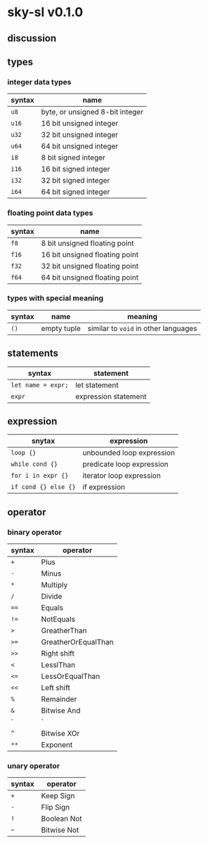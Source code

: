 # sky-sl v0.1.0

## discussion

## types

### integer data types

| syntax | name                            |
| ------ | ------------------------------- |
| `u8`   | byte, or unsigned 8-bit integer |
| `u16`  | 16 bit unsigned integer         |
| `u32`  | 32 bit unsigned integer         |
| `u64`  | 64 bit unsigned integer         |
| `i8`   | 8 bit signed integer            |
| `i16`  | 16 bit signed integer           |
| `i32`  | 32 bit signed integer           |
| `i64`  | 64 bit signed integer           |

### floating point data types

| syntax | name                           |
| ------ | ------------------------------ |
| `f8`   | 8 bit unsigned floating point  |
| `f16`  | 16 bit unsigned floating point |
| `f32`  | 32 bit unsigned floating point |
| `f64`  | 64 bit unsigned floating point |

### types with special meaning

| syntax | name        | meaning                              |
| ------ | ----------- | ------------------------------------ |
| `()`   | empty tuple | similar to `void` in other languages |

## statements

| syntax             | statement            |
| ------------------ | -------------------- |
| `let name = expr;` | let statement        |
| `expr`             | expression statement |

## expression

| snytax               | expression                |
| -------------------- | ------------------------- |
| `loop {}`            | unbounded loop expression |
| `while cond {}`      | predicate loop expression |
| `for i in expr {}`   | iterator loop expression  |
| `if cond {} else {}` | if expression             |

## operator

### binary operator

| syntax | operator            |
| ------ | ------------------- |
| `+`    | Plus                |
| `-`    | Minus               |
| `*`    | Multiply            |
| `/`    | Divide              |
| `==`   | Equals              |
| `!=`   | NotEquals           |
| `>`    | GreatherThan        |
| `>=`   | GreatherOrEqualThan |
| `>>`   | Right shift         |
| `<`    | LesslThan           |
| `<=`   | LessOrEqualThan     |
| `<<`   | Left shift          |
| `%`    | Remainder           |
| `&`    | Bitwise And         |
| `|`    | Bitwise Or          |
| `^`    | Bitwise XOr         |
| `**`   | Exponent            |

### unary operator

| syntax | operator    |
| ------ | ----------- |
| `+`    | Keep Sign   |
| `-`    | Flip Sign   |
| `!`    | Boolean Not |
| `~`    | Bitwise Not |
